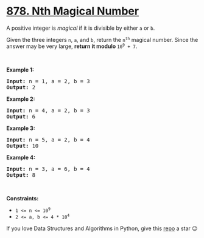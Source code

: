 # [878. Nth Magical Number][title]

<p>A positive integer is <em>magical</em> if it is divisible by either <code>a</code> or <code>b</code>.</p>
<p>Given the three integers <code>n</code>, <code>a</code>, and <code>b</code>, return the <code>n<sup>th</sup></code> magical number. Since the answer may be very large, <strong>return it modulo </strong><code>10<sup>9</sup> + 7</code>.</p>
<p> </p>
<p><strong>Example 1:</strong></p>
<pre><strong>Input:</strong> n = 1, a = 2, b = 3
<strong>Output:</strong> 2
</pre><p><strong>Example 2:</strong></p>
<pre><strong>Input:</strong> n = 4, a = 2, b = 3
<strong>Output:</strong> 6
</pre><p><strong>Example 3:</strong></p>
<pre><strong>Input:</strong> n = 5, a = 2, b = 4
<strong>Output:</strong> 10
</pre><p><strong>Example 4:</strong></p>
<pre><strong>Input:</strong> n = 3, a = 6, b = 4
<strong>Output:</strong> 8
</pre>
<p> </p>
<p><strong>Constraints:</strong></p>
<ul>
<li><code>1 &lt;= n &lt;= 10<sup>9</sup></code></li>
<li><code>2 &lt;= a, b &lt;= 4 * 10<sup>4</sup></code></li>
</ul>


If you love Data Structures and Algorithms in Python, give this [repo][me] a star :wink:

[title]: https://leetcode.com/problems/nth-magical-number
[me]: https://github.com/bumblebee211196/awesome-python-leetcode